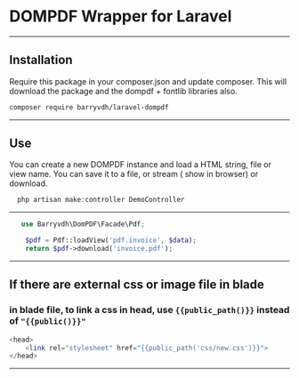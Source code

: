 # DOMPDF Wrapper for Laravel

---

## Installation

Require this package in your composer.json and update composer. This will download the package and the dompdf + fontlib
libraries also.

```bash
composer require barryvdh/laravel-dompdf
```

---

## Use

You can create a new DOMPDF instance and load a HTML string, file or view name. You can save it to a file, or stream (
show in browser) or download.

```php
  php artisan make:controller DemoController
```

---

```php
   use Barryvdh\DomPDF\Facade\Pdf;

    $pdf = Pdf::loadView('pdf.invoice', $data);
    return $pdf->download('invoice.pdf');
```

---

## If there are external css or image file in blade

### in blade file, to link a css in head, use `{{public_path()}}` instead of `"{{public()}}"`

```php
<head>
    <link rel="stylesheet" href="{{public_path('css/new.css')}}">
</head>
```
---
